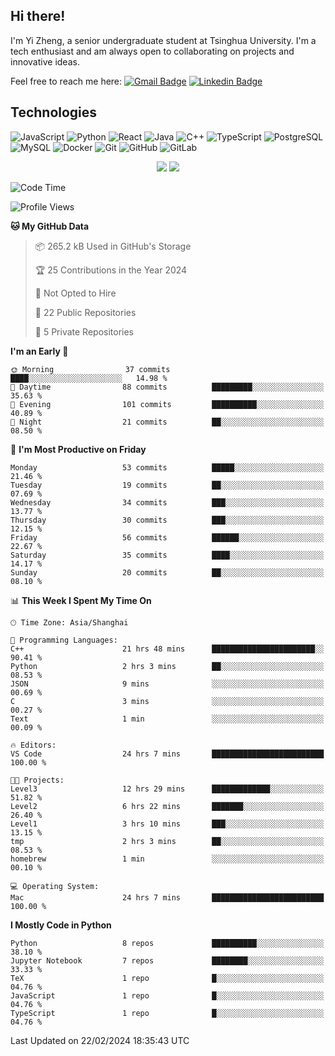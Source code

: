 ## Hi there!

I'm Yi Zheng, a senior undergraduate student at Tsinghua University. I'm a tech enthusiast and am always open to collaborating on projects and innovative ideas.

Feel free to reach me here: [![Gmail Badge](https://img.shields.io/badge/-zhengyi20thu@gmail.com-c14438?style=flat-square&logo=Gmail&logoColor=white&link=mailto:zhengyi20thu@gmail.com)](mailto:zhengyi20thu@gmail.com)
[![Linkedin Badge](https://img.shields.io/badge/-yizheng20-blue?style=flat-square&logo=Linkedin&logoColor=white&link=https://www.linkedin.com/in/yizheng20/)](https://www.linkedin.com/in/yizheng20/)

## Technologies

![JavaScript](https://img.shields.io/badge/-JavaScript-black?style=flat-square&logo=javascript)
![Python](https://img.shields.io/badge/-Python-black?style=flat-square&logo=Python)
![React](https://img.shields.io/badge/-React-black?style=flat-square&logo=react)
![Java](https://img.shields.io/badge/-java-E34A86?style=flat-square&logo=java)
![C++](https://img.shields.io/badge/-C++-00599C?style=flat-square&logo=c)
![TypeScript](https://img.shields.io/badge/-TypeScript-007ACC?style=flat-square&logo=typescript)
![PostgreSQL](https://img.shields.io/badge/-PostgreSQL-336791?style=flat-square&logo=postgresql)
![MySQL](https://img.shields.io/badge/-MySQL-black?style=flat-square&logo=mysql)
![Docker](https://img.shields.io/badge/-Docker-black?style=flat-square&logo=docker)
![Git](https://img.shields.io/badge/-Git-black?style=flat-square&logo=git)
![GitHub](https://img.shields.io/badge/-GitHub-181717?style=flat-square&logo=github)
![GitLab](https://img.shields.io/badge/-GitLab-FCA121?style=flat-square&logo=gitlab)

<p align="center">
    <img src = "https://github-readme-stats.vercel.app/api?username=Zheng-Yi-git&show_icons=true&theme=yeblu&hide_border=true&count_private=true">
    <img src = "https://github-readme-stats.vercel.app/api/top-langs/?username=Zheng-Yi-git&hide=html,css&theme=yeblu&layout=compact&hide_border=true&count_private=true&langs_count=8">
</p>

<!--START_SECTION:waka-->
![Code Time](http://img.shields.io/badge/Code%20Time-884%20hrs%2020%20mins-blue)

![Profile Views](http://img.shields.io/badge/Profile%20Views-0-blue)

**🐱 My GitHub Data** 

> 📦 265.2 kB Used in GitHub's Storage 
 > 
> 🏆 25 Contributions in the Year 2024
 > 
> 🚫 Not Opted to Hire
 > 
> 📜 22 Public Repositories 
 > 
> 🔑 5 Private Repositories 
 > 
**I'm an Early 🐤** 

```text
🌞 Morning                37 commits          ████░░░░░░░░░░░░░░░░░░░░░   14.98 % 
🌆 Daytime                88 commits          █████████░░░░░░░░░░░░░░░░   35.63 % 
🌃 Evening                101 commits         ██████████░░░░░░░░░░░░░░░   40.89 % 
🌙 Night                  21 commits          ██░░░░░░░░░░░░░░░░░░░░░░░   08.50 % 
```
📅 **I'm Most Productive on Friday** 

```text
Monday                   53 commits          █████░░░░░░░░░░░░░░░░░░░░   21.46 % 
Tuesday                  19 commits          ██░░░░░░░░░░░░░░░░░░░░░░░   07.69 % 
Wednesday                34 commits          ███░░░░░░░░░░░░░░░░░░░░░░   13.77 % 
Thursday                 30 commits          ███░░░░░░░░░░░░░░░░░░░░░░   12.15 % 
Friday                   56 commits          ██████░░░░░░░░░░░░░░░░░░░   22.67 % 
Saturday                 35 commits          ████░░░░░░░░░░░░░░░░░░░░░   14.17 % 
Sunday                   20 commits          ██░░░░░░░░░░░░░░░░░░░░░░░   08.10 % 
```


📊 **This Week I Spent My Time On** 

```text
🕑︎ Time Zone: Asia/Shanghai

💬 Programming Languages: 
C++                      21 hrs 48 mins      ███████████████████████░░   90.41 % 
Python                   2 hrs 3 mins        ██░░░░░░░░░░░░░░░░░░░░░░░   08.53 % 
JSON                     9 mins              ░░░░░░░░░░░░░░░░░░░░░░░░░   00.69 % 
C                        3 mins              ░░░░░░░░░░░░░░░░░░░░░░░░░   00.27 % 
Text                     1 min               ░░░░░░░░░░░░░░░░░░░░░░░░░   00.09 % 

🔥 Editors: 
VS Code                  24 hrs 7 mins       █████████████████████████   100.00 % 

🐱‍💻 Projects: 
Level3                   12 hrs 29 mins      █████████████░░░░░░░░░░░░   51.82 % 
Level2                   6 hrs 22 mins       ███████░░░░░░░░░░░░░░░░░░   26.40 % 
Level1                   3 hrs 10 mins       ███░░░░░░░░░░░░░░░░░░░░░░   13.15 % 
tmp                      2 hrs 3 mins        ██░░░░░░░░░░░░░░░░░░░░░░░   08.53 % 
homebrew                 1 min               ░░░░░░░░░░░░░░░░░░░░░░░░░   00.10 % 

💻 Operating System: 
Mac                      24 hrs 7 mins       █████████████████████████   100.00 % 
```

**I Mostly Code in Python** 

```text
Python                   8 repos             ██████████░░░░░░░░░░░░░░░   38.10 % 
Jupyter Notebook         7 repos             ████████░░░░░░░░░░░░░░░░░   33.33 % 
TeX                      1 repo              █░░░░░░░░░░░░░░░░░░░░░░░░   04.76 % 
JavaScript               1 repo              █░░░░░░░░░░░░░░░░░░░░░░░░   04.76 % 
TypeScript               1 repo              █░░░░░░░░░░░░░░░░░░░░░░░░   04.76 % 
```




 Last Updated on 22/02/2024 18:35:43 UTC
<!--END_SECTION:waka-->
